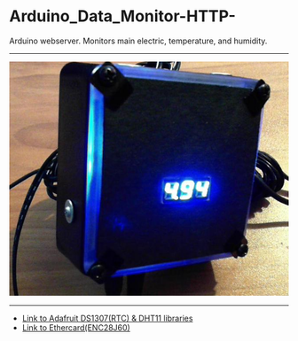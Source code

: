 # Arduino_Data_Monitor-HTTP-
Arduino webserver. Monitors main electric, temperature, and humidity.

<hr>
<p align="center">
  <img src="https://github.com/datguy-dev/Arduino_Data_Monitor-HTTP-/blob/master/vGmDDx7.jpg" title="Main Window">
</p>
<hr>

* [Link to Adafruit DS1307(RTC) & DHT11 libraries](https://github.com/adafruit)
* [Link to Ethercard(ENC28J60)](https://github.com/jcw/ethercard)
